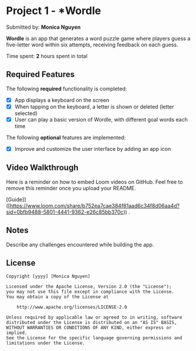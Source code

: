 # Project 1 - *Wordle

Submitted by: **Monica Nguyen**

**Wordle** is an app that generates a word puzzle game where players guess a five-letter word within six attempts, receiving feedback on each guess.

Time spent: **2** hours spent in total

## Required Features

The following **required** functionality is completed:

- [x] App displays a keyboard on the screen
- [x] When tapping on the keyboard, a letter is shown or deleted (letter selected)
- [x] User can play a basic version of Wordle, with different goal words each time

The following **optional** features are implemented:

- [x] Improve and customize the user interface by adding an app icon

## Video Walkthrough

Here is a reminder on how to embed Loom videos on GitHub. Feel free to remove this reminder once you upload your README. 

[Guide]]([https://www.loom.com/share/b752ea7cae384f81aad6c34f8d06aa4d?sid=0bfb9488-5801-4441-9362-e26c85bb370c)) .


## Notes

Describe any challenges encountered while building the app.

## License

    Copyright [yyyy] [Monica Nguyen]

    Licensed under the Apache License, Version 2.0 (the "License");
    you may not use this file except in compliance with the License.
    You may obtain a copy of the License at

        http://www.apache.org/licenses/LICENSE-2.0

    Unless required by applicable law or agreed to in writing, software
    distributed under the License is distributed on an "AS IS" BASIS,
    WITHOUT WARRANTIES OR CONDITIONS OF ANY KIND, either express or implied.
    See the License for the specific language governing permissions and
    limitations under the License.

